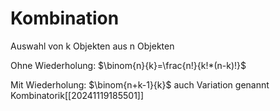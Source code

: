 # Kombination

Auswahl von k Objekten aus n Objekten 

Ohne Wiederholung:
$\binom{n}{k}=\frac{n!}{k!*(n-k)!}$

Mit Wiederholung: 
$\binom{n+k-1}{k}$  auch Variation genannt 
Kombinatorik[[20241119185501]]